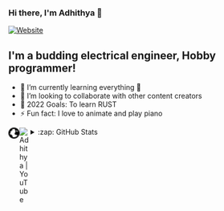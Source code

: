 ### Hi there, I'm Adhithya 👋 

[![Website](https://img.shields.io/website?label=codeSTACKr.com&style=for-the-badge&url=https%3A%2F%2Fcodestackr.com)](https://adhithya.ml)

## I'm a budding electrical engineer, Hobby programmer!

- 🔭 I’m currently learning everything 🤣
- 👯 I’m looking to collaborate with other content creators
- 🥅 2022 Goals: To learn RUST
- ⚡ Fun fact: I love to animate and play piano

[<img align="left" alt="adhithya.ml" width="22px" src="https://raw.githubusercontent.com/iconic/open-iconic/master/svg/globe.svg" />][website]
[<img align="left" alt="Adhithya | YouTube" width="22px" src="https://cdn.jsdelivr.net/npm/simple-icons@v3/icons/youtube.svg" />][youtube]


<details>
  <summary>:zap: GitHub Stats</summary>

  <img align="left" alt="Adhithya's GitHub Stats" src="https://github-readme-stats.codestackr.vercel.app/api?username=Adhithya03&show_icons=true&hide_border=true" />

</details>

[website]: https://adhithya.ml
[youtube]: https://www.youtube.com/channel/UCTk3i3T4oFTT6l4lBqX43mw
